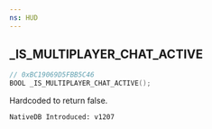 ```yaml
---
ns: HUD
---
```

## _IS_MULTIPLAYER_CHAT_ACTIVE

```c
// 0xBC19069D5FBB5C46
BOOL _IS_MULTIPLAYER_CHAT_ACTIVE();
```

Hardcoded to return false.

```
NativeDB Introduced: v1207
```

